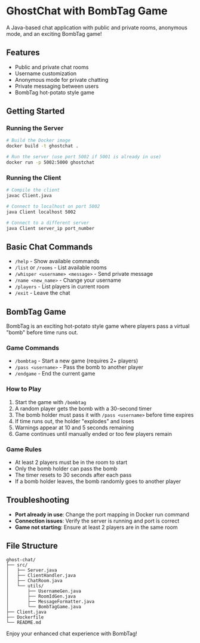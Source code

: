 # GhostChat with BombTag Game

A Java-based chat application with public and private rooms, anonymous mode, and an exciting BombTag game!

## Features

- Public and private chat rooms
- Username customization
- Anonymous mode for private chatting
- Private messaging between users
- BombTag hot-potato style game

## Getting Started

### Running the Server

```bash
# Build the Docker image
docker build -t ghostchat .

# Run the server (use port 5002 if 5001 is already in use)
docker run -p 5002:5000 ghostchat
```

### Running the Client

```bash
# Compile the client
javac Client.java

# Connect to localhost on port 5002
java Client localhost 5002

# Connect to a different server
java Client server_ip port_number
```

## Basic Chat Commands

- `/help` - Show available commands
- `/list` or `/rooms` - List available rooms
- `/whisper <username> <message>` - Send private message
- `/name <new_name>` - Change your username
- `/players` - List players in current room
- `/exit` - Leave the chat

## BombTag Game

BombTag is an exciting hot-potato style game where players pass a virtual "bomb" before time runs out.

### Game Commands

- `/bombtag` - Start a new game (requires 2+ players)
- `/pass <username>` - Pass the bomb to another player
- `/endgame` - End the current game

### How to Play

1. Start the game with `/bombtag`
2. A random player gets the bomb with a 30-second timer
3. The bomb holder must pass it with `/pass <username>` before time expires
4. If time runs out, the holder "explodes" and loses
5. Warnings appear at 10 and 5 seconds remaining
6. Game continues until manually ended or too few players remain

### Game Rules

- At least 2 players must be in the room to start
- Only the bomb holder can pass the bomb
- The timer resets to 30 seconds after each pass
- If a bomb holder leaves, the bomb randomly goes to another player

## Troubleshooting

- **Port already in use**: Change the port mapping in Docker run command
- **Connection issues**: Verify the server is running and port is correct
- **Game not starting**: Ensure at least 2 players are in the same room

## File Structure

```
ghost-chat/
├── src/
│   ├── Server.java
│   ├── ClientHandler.java
│   ├── ChatRoom.java
│   └── utils/
│       ├── UsernameGen.java
│       ├── RoomIdGen.java
│       ├── MessageFormatter.java
│       └── BombTagGame.java
├── Client.java
├── Dockerfile
└── README.md
```

Enjoy your enhanced chat experience with BombTag!